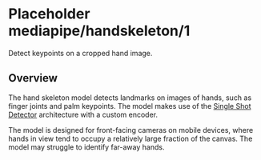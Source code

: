# Placeholder mediapipe/handskeleton/1

Detect keypoints on a cropped hand image.

<!-- asset-path: cns/dg-d/home/annyuan/handskeleton_3d_handflag_2019_08_19_v0 -->
<!-- module-type: image-object-detection -->
<!-- finetunable: false -->
<!-- network-architecture: SSD -->

## Overview

The hand skeleton model detects landmarks on images of hands, such as finger
joints and palm keypoints. The model makes use of the
[Single Shot Detector](https://arxiv.org/abs/1512.02325) architecture with a
custom encoder.

The model is designed for front-facing cameras on mobile devices, where hands in
view tend to occupy a relatively large fraction of the canvas. The model may
struggle to identify far-away hands.

